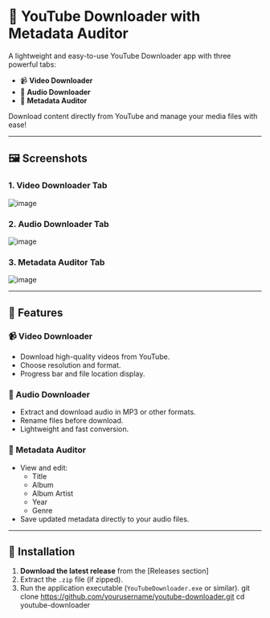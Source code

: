 # 🎥 YouTube Downloader with Metadata Auditor

A lightweight and easy-to-use YouTube Downloader app with three powerful tabs:
- 📹 **Video Downloader**
- 🎵 **Audio Downloader**
- 📝 **Metadata Auditor**

Download content directly from YouTube and manage your media files with ease!

---

## 🖼️ Screenshots

### 1. Video Downloader Tab
![image](https://github.com/user-attachments/assets/e0f4d7ac-d5f1-4627-b6f1-bd0f40eb389d)


### 2. Audio Downloader Tab
![image](https://github.com/user-attachments/assets/1403622a-07cf-4a26-a449-53b5b5d6b526)


### 3. Metadata Auditor Tab
![image](https://github.com/user-attachments/assets/a468ffae-e811-4c2f-b1f3-21a3d6c8cd18)


---

## 🚀 Features

### 📹 Video Downloader
- Download high-quality videos from YouTube.
- Choose resolution and format.
- Progress bar and file location display.

### 🎵 Audio Downloader
- Extract and download audio in MP3 or other formats.
- Rename files before download.
- Lightweight and fast conversion.

### 📝 Metadata Auditor
- View and edit:
  - Title
  - Album
  - Album Artist
  - Year
  - Genre
- Save updated metadata directly to your audio files.

---

## 🔧 Installation

1. **Download the latest release** from the [Releases section]
2. Extract the `.zip` file (if zipped).
3. Run the application executable (`YouTubeDownloader.exe` or similar).
   git clone https://github.com/yourusername/youtube-downloader.git
   cd youtube-downloader
